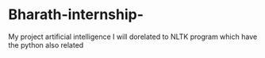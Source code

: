 # Bharath-internship-
My project artificial intelligence I will dorelated to NLTK program which have the python also related
